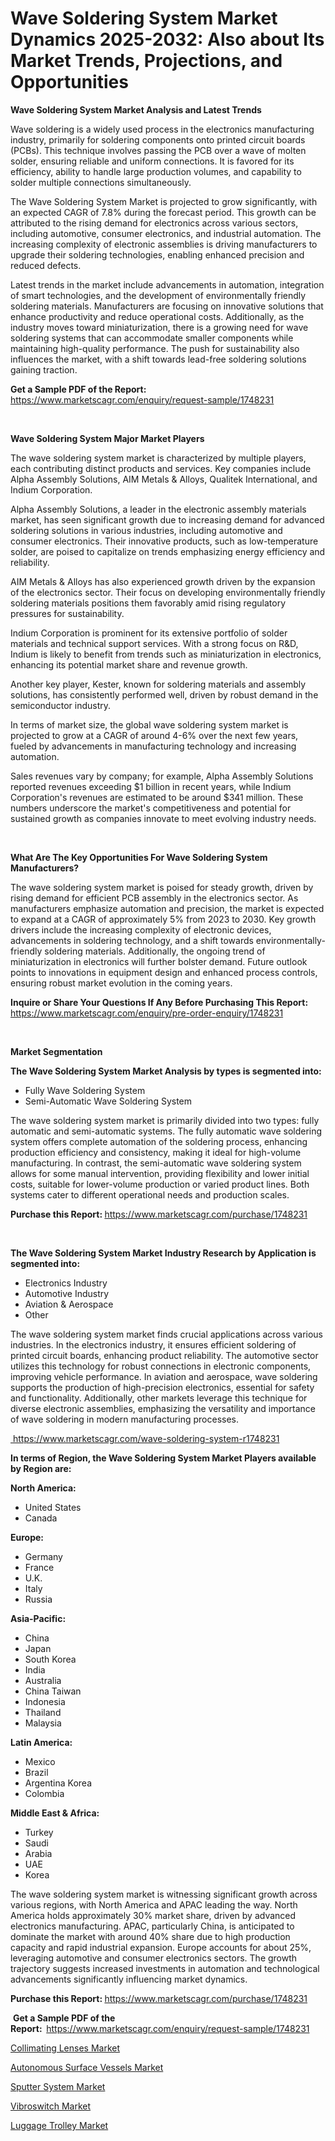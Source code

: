 <p><h1>Wave Soldering System Market Dynamics 2025-2032: Also about Its Market Trends, Projections, and Opportunities</h1></p><p><strong>Wave Soldering System Market Analysis and Latest Trends</strong></p>
<p><p>Wave soldering is a widely used process in the electronics manufacturing industry, primarily for soldering components onto printed circuit boards (PCBs). This technique involves passing the PCB over a wave of molten solder, ensuring reliable and uniform connections. It is favored for its efficiency, ability to handle large production volumes, and capability to solder multiple connections simultaneously.</p><p>The Wave Soldering System Market is projected to grow significantly, with an expected CAGR of 7.8% during the forecast period. This growth can be attributed to the rising demand for electronics across various sectors, including automotive, consumer electronics, and industrial automation. The increasing complexity of electronic assemblies is driving manufacturers to upgrade their soldering technologies, enabling enhanced precision and reduced defects.</p><p>Latest trends in the market include advancements in automation, integration of smart technologies, and the development of environmentally friendly soldering materials. Manufacturers are focusing on innovative solutions that enhance productivity and reduce operational costs. Additionally, as the industry moves toward miniaturization, there is a growing need for wave soldering systems that can accommodate smaller components while maintaining high-quality performance. The push for sustainability also influences the market, with a shift towards lead-free soldering solutions gaining traction.</p></p>
<p><strong>Get a Sample PDF of the Report:&nbsp;</strong> <a href="https://www.marketscagr.com/enquiry/request-sample/1748231?utm_campaign=1126&utm_medium=2&utm_source=Github&utm_content=ia&utm_term=10042025&utm_id=wave-soldering-system">https://www.marketscagr.com/enquiry/request-sample/1748231</a></p>
<p>&nbsp;</p>
<p><strong>Wave Soldering System Major Market Players</strong></p>
<p><p>The wave soldering system market is characterized by multiple players, each contributing distinct products and services. Key companies include Alpha Assembly Solutions, AIM Metals & Alloys, Qualitek International, and Indium Corporation. </p><p>Alpha Assembly Solutions, a leader in the electronic assembly materials market, has seen significant growth due to increasing demand for advanced soldering solutions in various industries, including automotive and consumer electronics. Their innovative products, such as low-temperature solder, are poised to capitalize on trends emphasizing energy efficiency and reliability.</p><p>AIM Metals & Alloys has also experienced growth driven by the expansion of the electronics sector. Their focus on developing environmentally friendly soldering materials positions them favorably amid rising regulatory pressures for sustainability. </p><p>Indium Corporation is prominent for its extensive portfolio of solder materials and technical support services. With a strong focus on R&D, Indium is likely to benefit from trends such as miniaturization in electronics, enhancing its potential market share and revenue growth.</p><p>Another key player, Kester, known for soldering materials and assembly solutions, has consistently performed well, driven by robust demand in the semiconductor industry.</p><p>In terms of market size, the global wave soldering system market is projected to grow at a CAGR of around 4-6% over the next few years, fueled by advancements in manufacturing technology and increasing automation. </p><p>Sales revenues vary by company; for example, Alpha Assembly Solutions reported revenues exceeding $1 billion in recent years, while Indium Corporation's revenues are estimated to be around $341 million. These numbers underscore the market's competitiveness and potential for sustained growth as companies innovate to meet evolving industry needs.</p></p>
<p>&nbsp;</p>
<p><strong>What Are The Key Opportunities For Wave Soldering System Manufacturers?</strong></p>
<p><p>The wave soldering system market is poised for steady growth, driven by rising demand for efficient PCB assembly in the electronics sector. As manufacturers emphasize automation and precision, the market is expected to expand at a CAGR of approximately 5% from 2023 to 2030. Key growth drivers include the increasing complexity of electronic devices, advancements in soldering technology, and a shift towards environmentally-friendly soldering materials. Additionally, the ongoing trend of miniaturization in electronics will further bolster demand. Future outlook points to innovations in equipment design and enhanced process controls, ensuring robust market evolution in the coming years.</p></p>
<p><strong>Inquire or Share Your Questions If Any Before Purchasing This Report:</strong> <a href="https://www.marketscagr.com/enquiry/pre-order-enquiry/1748231?utm_campaign=1126&utm_medium=2&utm_source=Github&utm_content=ia&utm_term=10042025&utm_id=wave-soldering-system">https://www.marketscagr.com/enquiry/pre-order-enquiry/1748231</a></p>
<p>&nbsp;</p>
<p><strong>Market Segmentation</strong></p>
<p><strong>The Wave Soldering System Market Analysis by types is segmented into:</strong></p>
<p><ul><li>Fully Wave Soldering System</li><li>Semi-Automatic Wave Soldering System</li></ul></p>
<p><p>The wave soldering system market is primarily divided into two types: fully automatic and semi-automatic systems. The fully automatic wave soldering system offers complete automation of the soldering process, enhancing production efficiency and consistency, making it ideal for high-volume manufacturing. In contrast, the semi-automatic wave soldering system allows for some manual intervention, providing flexibility and lower initial costs, suitable for lower-volume production or varied product lines. Both systems cater to different operational needs and production scales.</p></p>
<p><strong>Purchase this Report:&nbsp;</strong><a href="https://www.marketscagr.com/purchase/1748231?utm_campaign=1126&utm_medium=2&utm_source=Github&utm_content=ia&utm_term=10042025&utm_id=wave-soldering-system">https://www.marketscagr.com/purchase/1748231</a></p>
<p>&nbsp;</p>
<p><strong>The Wave Soldering System Market Industry Research by Application is segmented into:</strong></p>
<p><ul><li>Electronics Industry</li><li>Automotive Industry</li><li>Aviation & Aerospace</li><li>Other</li></ul></p>
<p><p>The wave soldering system market finds crucial applications across various industries. In the electronics industry, it ensures efficient soldering of printed circuit boards, enhancing product reliability. The automotive sector utilizes this technology for robust connections in electronic components, improving vehicle performance. In aviation and aerospace, wave soldering supports the production of high-precision electronics, essential for safety and functionality. Additionally, other markets leverage this technique for diverse electronic assemblies, emphasizing the versatility and importance of wave soldering in modern manufacturing processes.</p></p>
<p><a href="https://www.marketscagr.com/wave-soldering-system-r1748231?utm_campaign=1126&utm_medium=2&utm_source=Github&utm_content=ia&utm_term=10042025&utm_id=wave-soldering-system">&nbsp;https://www.marketscagr.com/wave-soldering-system-r1748231</a></p>
<p><strong>In terms of Region, the Wave Soldering System Market Players available by Region are:</strong></p>
<p>
    <p> <strong> North America: </strong>
        <ul>
            <li>United States</li>
            <li>Canada</li>
        </ul>
        </p> 
    <p> <strong> Europe: </strong>
        <ul>
            <li>Germany</li>
            <li>France</li>
            <li>U.K.</li>
            <li>Italy</li>
            <li>Russia</li>
        </ul>
        </p> 
    <p> <strong> Asia-Pacific: </strong>
        <ul>
            <li>China</li>
            <li>Japan</li>
            <li>South Korea</li>
            <li>India</li>
            <li>Australia</li>
            <li>China Taiwan</li>
            <li>Indonesia</li>
            <li>Thailand</li>
            <li>Malaysia</li>
        </ul>
        </p> 
    <p> <strong> Latin America: </strong>
        <ul>
            <li>Mexico</li>
            <li>Brazil</li>
            <li>Argentina Korea</li>
            <li>Colombia</li>
        </ul>
        </p> 
    <p> <strong> Middle East & Africa: </strong>
        <ul>
            <li>Turkey</li>
            <li>Saudi</li>
            <li>Arabia</li>
            <li>UAE</li>
            <li>Korea</li>
        </ul>
    </p>
    </p>
<p><p>The wave soldering system market is witnessing significant growth across various regions, with North America and APAC leading the way. North America holds approximately 30% market share, driven by advanced electronics manufacturing. APAC, particularly China, is anticipated to dominate the market with around 40% share due to high production capacity and rapid industrial expansion. Europe accounts for about 25%, leveraging automotive and consumer electronics sectors. The growth trajectory suggests increased investments in automation and technological advancements significantly influencing market dynamics.</p></p>
<p><strong>Purchase this Report: </strong><a href="https://www.marketscagr.com/purchase/1748231?utm_campaign=1126&utm_medium=2&utm_source=Github&utm_content=ia&utm_term=10042025&utm_id=wave-soldering-system">https://www.marketscagr.com/purchase/1748231</a></p>
<p>&nbsp;<strong>Get a Sample PDF of the Report:&nbsp;&nbsp;</strong><a href="https://www.marketscagr.com/enquiry/request-sample/1748231?utm_campaign=1126&utm_medium=2&utm_source=Github&utm_content=ia&utm_term=10042025&utm_id=wave-soldering-system">https://www.marketscagr.com/enquiry/request-sample/1748231</a></p>
<p><strong></strong></p>
<p><p><a href="https://github.com/orlinvisonju/Market-Research-Report-List-1/blob/main/collimating-lenses-market.md?utm_campaign=1126&utm_medium=2&utm_source=Github&utm_content=ia&utm_term=10042025&utm_id=wave-soldering-system">Collimating Lenses Market</a></p><p><a href="https://github.com/wiltsdeenyuw/Market-Research-Report-List-1/blob/main/autonomous-surface-vessels-market.md?utm_campaign=1126&utm_medium=2&utm_source=Github&utm_content=ia&utm_term=10042025&utm_id=wave-soldering-system">Autonomous Surface Vessels Market</a></p><p><a href="https://github.com/nsmifidget3/Market-Research-Report-List-1/blob/main/sputter-system-market.md?utm_campaign=1126&utm_medium=2&utm_source=Github&utm_content=ia&utm_term=10042025&utm_id=wave-soldering-system">Sputter System Market</a></p><p><a href="https://github.com/lotoahshaiek/Market-Research-Report-List-1/blob/main/vibroswitch-market.md?utm_campaign=1126&utm_medium=2&utm_source=Github&utm_content=ia&utm_term=10042025&utm_id=wave-soldering-system">Vibroswitch Market</a></p><p><a href="https://github.com/fabrehugessf/Market-Research-Report-List-1/blob/main/luggage-trolley-market.md?utm_campaign=1126&utm_medium=2&utm_source=Github&utm_content=ia&utm_term=10042025&utm_id=wave-soldering-system">Luggage Trolley Market</a></p></p>
